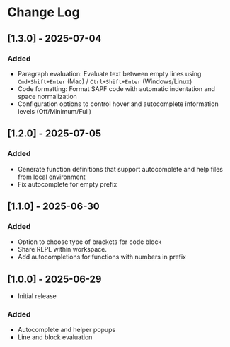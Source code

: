 # Change Log

## [1.3.0] - 2025-07-04

### Added

- Paragraph evaluation: Evaluate text between empty lines using `Cmd+Shift+Enter` (Mac) / `Ctrl+Shift+Enter` (Windows/Linux)
- Code formatting: Format SAPF code with automatic indentation and space normalization
- Configuration options to control hover and autocomplete information levels (Off/Minimum/Full)

## [1.2.0] - 2025-07-05

### Added

- Generate function definitions that support autocomplete and help files from local environment
- Fix autocomplete for empty prefix

## [1.1.0] - 2025-06-30

### Added

- Option to choose type of brackets for code block
- Share REPL within workspace.
- Add autocompletions for functions with numbers in prefix

## [1.0.0] - 2025-06-29

- Initial release

### Added

- Autocomplete and helper popups
- Line and block evaluation
